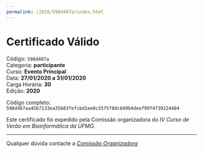 ```yaml
---
permalink: /2020/598d487a/index.html
---
```


# Certificado Válido

Código: `598d487a`<br>
Categoria: **participante**<br>
Curso: **Evento Principal**<br>
Data: **27/01/2020 a 31/01/2020**<br>
Carga Horária: **30**<br>
Edição: **2020**<br>


Código completo: `598d487aa45b7133ea35b83fefcbd1ee8c55f5f8dcb99b4deef99f4f39224404`


Este certificado foi expedido pela Comissão organizadora do *IV Curso de Verão em Bioinformática da UFMG*.

----

Qualquer dúvida contacte a [_Comissão Organizadora_](<mailto:cursobioinfoufmg@gmail.com$subject=[Certificados]>)

